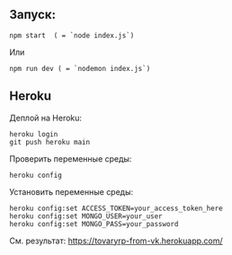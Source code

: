 ## Запуск:

    npm start  ( = `node index.js`)
Или 
    
    npm run dev ( = `nodemon index.js`)

## Heroku
Деплой на Heroku:

    heroku login
    git push heroku main

Проверить переменные среды:

    heroku config

Установить переменные среды:

    heroku config:set ACCESS_TOKEN=your_access_token_here
    heroku config:set MONGO_USER=your_user
    heroku config:set MONGO_PASS=your_password
    
См. результат:
https://tovaryrp-from-vk.herokuapp.com/